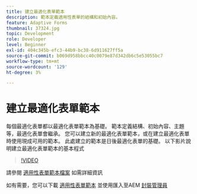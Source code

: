 ```yaml
---
title: 建立最適化表單範本
description: 範本定義適用性表單的結構和初始內容。
feature: Adaptive Forms
thumbnail: 37324.jpg
topic: Development
role: Developer
level: Beginner
exl-id: 404c345b-efc3-44b9-bc38-6d911627ff5a
source-git-commit: b069d958bbcc40c0079e87d342db6c5e53055bc7
workflow-type: tm+mt
source-wordcount: '129'
ht-degree: 3%

---
```


# 建立最適化表單範本

每個最適化表單都以最適化表單範本為基礎。 範本定義結構、初始內容、主題等，最適化表單會繼承。 您可以建立新的最適化表單範本，或在建立最適化表單時使用現成可用的範本。
此處建立的範本是日後最適化表單的基礎。
以下影片說明建立最適化表單範本的基本程式

>[!VIDEO](https://video.tv.adobe.com/v/37324/quality=9)

請參閱 [適用性表單範本檔案](https://experienceleague.adobe.com/docs/experience-manager-65/forms/adaptive-forms-advanced-authoring/template-editor.html) 如需詳細資訊

如有需要，您可以下載 [適用性表單範本](assets/peak-application-template.zip) 並使用匯入至AEM [封裝管理員](http://localhost:4502/crx/packmgr/index.jsp)
